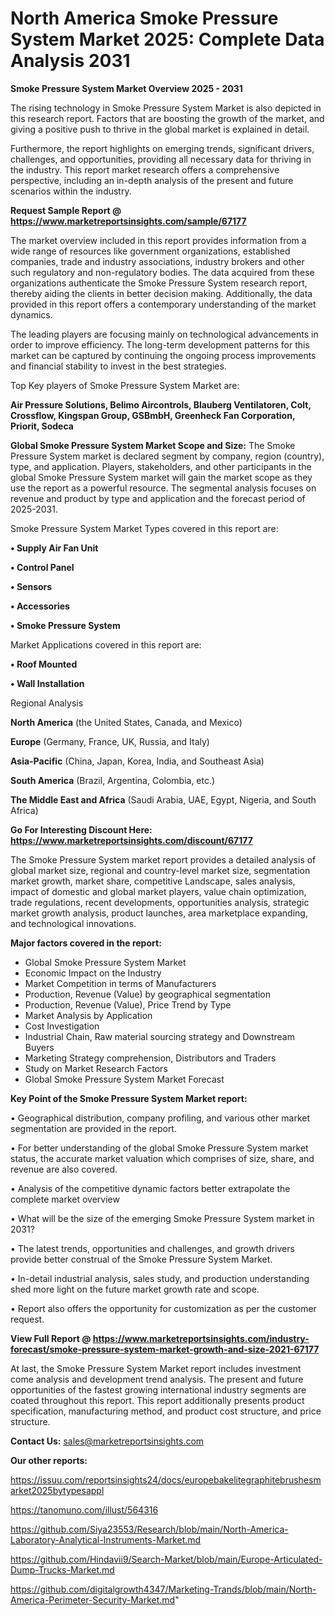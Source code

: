 # North America Smoke Pressure System Market 2025: Complete Data Analysis 2031

<Strong> Smoke Pressure System Market Overview 2025 - 2031</strong>

The rising technology in Smoke Pressure System Market is also depicted in this research report. Factors that are boosting the growth of the market, and giving a positive push to thrive in the global market is explained in detail.

Furthermore, the report highlights on emerging trends, significant drivers, challenges, and opportunities, providing all necessary data for thriving in the industry. This report market research offers a comprehensive perspective, including an in-depth analysis of the present and future scenarios within the industry.

<strong>Request Sample Report @ <a href=https://www.marketreportsinsights.com/sample/67177>https://www.marketreportsinsights.com/sample/67177</a></strong>

The market overview included in this report provides information from a wide range of resources like government organizations, established companies, trade and industry associations, industry brokers and other such regulatory and non-regulatory bodies. The data acquired from these organizations authenticate the Smoke Pressure System research report, thereby aiding the clients in better decision making. Additionally, the data provided in this report offers a contemporary understanding of the market dynamics.

The leading players are focusing mainly on technological advancements in order to improve efficiency. The long-term development patterns for this market can be captured by continuing the ongoing process improvements and financial stability to invest in the best strategies.

Top Key players of Smoke Pressure System Market are:

<strong>Air Pressure Solutions, Belimo Aircontrols, Blauberg Ventilatoren, Colt, Crossflow, Kingspan Group, GSBmbH, Greenheck Fan Corporation, Priorit, Sodeca</strong>

<strong><b>Global Smoke Pressure System Market Scope and Size:</b></strong>
The Smoke Pressure System market is declared segment by company, region (country), type, and application. Players, stakeholders, and other participants in the global Smoke Pressure System market will gain the market scope as they use the report as a powerful resource. The segmental analysis focuses on revenue and product by type and application and the forecast period of 2025-2031.

Smoke Pressure System Market Types covered in this report are:

<strong>• Supply Air Fan Unit

• Control Panel

• Sensors

• Accessories

• Smoke Pressure System</strong>

Market Applications covered in this report are:

<strong>• Roof Mounted

• Wall Installation</strong> 

Regional Analysis

<strong>North America</strong> (the United States, Canada, and Mexico)

<strong>Europe</strong> (Germany, France, UK, Russia, and Italy)

<strong>Asia-Pacific</strong> (China, Japan, Korea, India, and Southeast Asia)

<strong>South America</strong> (Brazil, Argentina, Colombia, etc.)

<strong>The Middle East and Africa</strong> (Saudi Arabia, UAE, Egypt, Nigeria, and South Africa)

<strong>Go For Interesting Discount Here: <a href=https://www.marketreportsinsights.com/discount/67177>https://www.marketreportsinsights.com/discount/67177</a></strong>

The Smoke Pressure System market report provides a detailed analysis of global market size, regional and country-level market size, segmentation market growth, market share, competitive Landscape, sales analysis, impact of domestic and global market players, value chain optimization, trade regulations, recent developments, opportunities analysis, strategic market growth analysis, product launches, area marketplace expanding, and technological innovations.

<strong><b>Major factors covered in the report:</b></strong>
<ul>
  <li>Global Smoke Pressure System Market </li>
  <li>Economic Impact on the Industry</li>
  <li>Market Competition in terms of Manufacturers</li>
  <li>Production, Revenue (Value) by geographical segmentation</li>
  <li>Production, Revenue (Value), Price Trend by Type</li>
  <li>Market Analysis by Application</li>
  <li>Cost Investigation</li>
  <li>Industrial Chain, Raw material sourcing strategy and Downstream Buyers</li>
  <li>Marketing Strategy comprehension, Distributors and Traders</li>
  <li>Study on Market Research Factors</li>
  <li>Global Smoke Pressure System Market Forecast</li>
</ul>

<strong><b>Key Point of the Smoke Pressure System Market report:</b></strong>

• Geographical distribution, company profiling, and various other market segmentation are provided in the report.

• For better understanding of the global Smoke Pressure System market status, the accurate market valuation which comprises of size, share, and revenue are also covered.

• Analysis of the competitive dynamic factors better extrapolate the complete market overview

• What will be the size of the emerging Smoke Pressure System market in 2031?

• The latest trends, opportunities and challenges, and growth drivers provide better construal of the Smoke Pressure System Market.

• In-detail industrial analysis, sales study, and production understanding shed more light on the future market growth rate and scope.

• Report also offers the opportunity for customization as per the customer request.

<strong><b>View Full Report @ <a href=https://www.marketreportsinsights.com/industry-forecast/smoke-pressure-system-market-growth-and-size-2021-67177>https://www.marketreportsinsights.com/industry-forecast/smoke-pressure-system-market-growth-and-size-2021-67177</a></b></strong>


At last, the Smoke Pressure System Market report includes investment come analysis and development trend analysis. The present and future opportunities of the fastest growing international industry segments are coated throughout this report. This report additionally presents product specification, manufacturing method, and product cost structure, and price structure.

<strong>Contact Us:</strong>
sales@marketreportsinsights.com

<strong>Our other reports:</strong>

<a href=https://issuu.com/reportsinsights24/docs/europebakelitegraphitebrushesmarket2025bytypesappl>https://issuu.com/reportsinsights24/docs/europebakelitegraphitebrushesmarket2025bytypesappl</a>

<a href=https://tanomuno.com/illust/564316>https://tanomuno.com/illust/564316</a>

<a href=https://github.com/Siya23553/Research/blob/main/North-America-Laboratory-Analytical-Instruments-Market.md>https://github.com/Siya23553/Research/blob/main/North-America-Laboratory-Analytical-Instruments-Market.md</a>

<a href=https://github.com/Hindavii9/Search-Market/blob/main/Europe-Articulated-Dump-Trucks-Market.md>https://github.com/Hindavii9/Search-Market/blob/main/Europe-Articulated-Dump-Trucks-Market.md</a>

<a href=https://github.com/digitalgrowth4347/Marketing-Trands/blob/main/North-America-Perimeter-Security-Market.md>https://github.com/digitalgrowth4347/Marketing-Trands/blob/main/North-America-Perimeter-Security-Market.md</a>"

